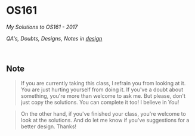 # OS161

*My Solutions to OS161 - 2017*

*QA's, Doubts, Designs, Notes in [design][1]*

<br/>

## Note
> If you are currently taking this class, I refrain you from looking at it. You are just hurting yourself from doing it. If you've a doubt about something, you're more than welcome to ask me. But please, don't just copy the solutions. You can complete it too! I believe in You!

> On the other hand, if you've finished your class, you're welcome to look at the solutions. And do let me know if you've suggestions for a better design. Thanks!


[1]: ./design